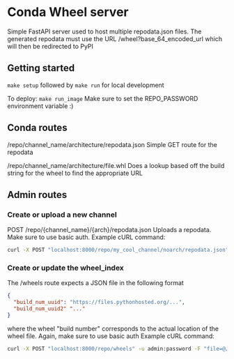# Conda Wheel server

Simple FastAPI server used to host multiple repodata.json files. The generated repodata must use the URL /wheel?base_64_encoded_url which will then be redirected to PyPI

## Getting started
`make setup` followed by `make run` for local development

To deploy: `make run_image`
Make sure to set the REPO_PASSWORD environment variable :)

## Conda routes
/repo/channel_name/architecture/repodata.json
Simple GET route for the repodata

/repo/channel_name/architecture/file.whl
Does a lookup based off the build string for the wheel to find the appropriate URL

## Admin routes

### Create or upload a new channel
POST /repo/{channel_name}/{arch}/repodata.json
Uploads a repodata. Make sure to use basic auth. Example cURL command:
```sh
curl -X POST "localhost:8000/repo/my_cool_channel/noarch/repodata.json" -u admin:password -F "file=@/path/to/repodata.json"
```

### Create or update the wheel_index
The /wheels route expects a JSON file in the following format
```json
{
  "build_num_uuid": "https://files.pythonhosted.org/...",
  "build_num_uuid2" "..."
}
```
where the wheel "build number" corresponds to the actual location of the wheel file. Again, make sure to use basic auth
Example cURL command:
```sh
curl -X POST "localhost:8000/repo/wheels" -u admin:password -F "file=@/path/to/wheel_index.json"
```
